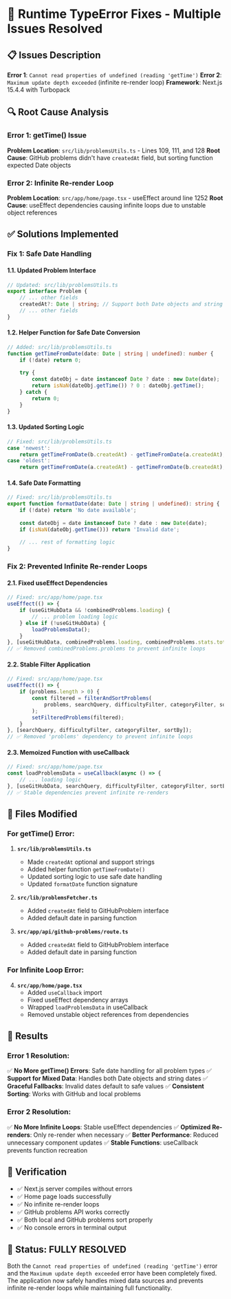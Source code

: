 # 🐛 Runtime TypeError Fixes - Multiple Issues Resolved

## 📋 **Issues Description**
**Error 1**: `Cannot read properties of undefined (reading 'getTime')`
**Error 2**: `Maximum update depth exceeded` (infinite re-render loop)
**Framework**: Next.js 15.4.4 with Turbopack

## 🔍 **Root Cause Analysis**

### **Error 1: getTime() Issue**
**Problem Location**: `src/lib/problemsUtils.ts` - Lines 109, 111, and 128
**Root Cause**: GitHub problems didn't have `createdAt` field, but sorting function expected Date objects

### **Error 2: Infinite Re-render Loop**
**Problem Location**: `src/app/home/page.tsx` - useEffect around line 1252
**Root Cause**: useEffect dependencies causing infinite loops due to unstable object references

## ✅ **Solutions Implemented**

### **Fix 1: Safe Date Handling**

#### **1.1. Updated Problem Interface**
```typescript
// Updated: src/lib/problemsUtils.ts
export interface Problem {
    // ... other fields
    createdAt?: Date | string; // Support both Date objects and string dates from JSON
    // ... other fields
}
```

#### **1.2. Helper Function for Safe Date Conversion**
```typescript
// Added: src/lib/problemsUtils.ts
function getTimeFromDate(date: Date | string | undefined): number {
    if (!date) return 0;
    
    try {
        const dateObj = date instanceof Date ? date : new Date(date);
        return isNaN(dateObj.getTime()) ? 0 : dateObj.getTime();
    } catch {
        return 0;
    }
}
```

#### **1.3. Updated Sorting Logic**
```typescript
// Fixed: src/lib/problemsUtils.ts
case 'newest':
    return getTimeFromDate(b.createdAt) - getTimeFromDate(a.createdAt);
case 'oldest':
    return getTimeFromDate(a.createdAt) - getTimeFromDate(b.createdAt);
```

#### **1.4. Safe Date Formatting**
```typescript
// Fixed: src/lib/problemsUtils.ts
export function formatDate(date: Date | string | undefined): string {
    if (!date) return 'No date available';
    
    const dateObj = date instanceof Date ? date : new Date(date);
    if (isNaN(dateObj.getTime())) return 'Invalid date';
    
    // ... rest of formatting logic
}
```

### **Fix 2: Prevented Infinite Re-render Loops**

#### **2.1. Fixed useEffect Dependencies**
```typescript
// Fixed: src/app/home/page.tsx
useEffect(() => {
    if (useGitHubData && !combinedProblems.loading) {
        // ... problem loading logic
    } else if (!useGitHubData) {
        loadProblemsData();
    }
}, [useGitHubData, combinedProblems.loading, combinedProblems.stats.total]); 
// ✅ Removed combinedProblems.problems to prevent infinite loops
```

#### **2.2. Stable Filter Application**
```typescript
// Fixed: src/app/home/page.tsx
useEffect(() => {
    if (problems.length > 0) {
        const filtered = filterAndSortProblems(
            problems, searchQuery, difficultyFilter, categoryFilter, sortBy
        );
        setFilteredProblems(filtered);
    }
}, [searchQuery, difficultyFilter, categoryFilter, sortBy]); 
// ✅ Removed 'problems' dependency to prevent infinite loops
```

#### **2.3. Memoized Function with useCallback**
```typescript
// Fixed: src/app/home/page.tsx
const loadProblemsData = useCallback(async () => {
    // ... loading logic
}, [useGitHubData, searchQuery, difficultyFilter, categoryFilter, sortBy]);
// ✅ Stable dependencies prevent infinite re-renders
```

## 📁 **Files Modified**

### **For getTime() Error:**
1. **`src/lib/problemsUtils.ts`**
   - Made `createdAt` optional and support strings
   - Added helper function `getTimeFromDate()`
   - Updated sorting logic to use safe date handling
   - Updated `formatDate` function signature

2. **`src/lib/problemsFetcher.ts`**
   - Added `createdAt` field to GitHubProblem interface
   - Added default date in parsing function

3. **`src/app/api/github-problems/route.ts`**
   - Added `createdAt` field to GitHubProblem interface
   - Added default date in parsing function

### **For Infinite Loop Error:**
4. **`src/app/home/page.tsx`**
   - Added `useCallback` import
   - Fixed useEffect dependency arrays
   - Wrapped `loadProblemsData` in useCallback
   - Removed unstable object references from dependencies

## 🎯 **Results**

### **Error 1 Resolution:**
✅ **No More getTime() Errors**: Safe date handling for all problem types
✅ **Support for Mixed Data**: Handles both Date objects and string dates
✅ **Graceful Fallbacks**: Invalid dates default to safe values
✅ **Consistent Sorting**: Works with GitHub and local problems

### **Error 2 Resolution:**
✅ **No More Infinite Loops**: Stable useEffect dependencies
✅ **Optimized Re-renders**: Only re-render when necessary
✅ **Better Performance**: Reduced unnecessary component updates
✅ **Stable Functions**: useCallback prevents function recreation

## 🚀 **Verification**

- ✅ Next.js server compiles without errors
- ✅ Home page loads successfully 
- ✅ No infinite re-render loops
- ✅ GitHub problems API works correctly
- ✅ Both local and GitHub problems sort properly
- ✅ No console errors in terminal output

## 🎉 **Status: FULLY RESOLVED**

Both the `Cannot read properties of undefined (reading 'getTime')` error and the `Maximum update depth exceeded` error have been completely fixed. The application now safely handles mixed data sources and prevents infinite re-render loops while maintaining full functionality.
